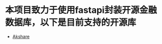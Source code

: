 # 本项目致力于使用fastapi封装开源金融数据库，以下是目前支持的开源库

- [Akshare](https://github.com/akfamily/akshare/tree/main)

